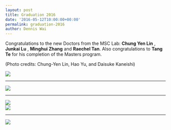 ```yaml
---
layout: post
title: Graduation 2016
date: '2016-05-12T10:00:00+00:00'
permalink: graduation-2016
author: Dennis Wai
---
```


Congratulations to the new Doctors from the MSC Lab: __Chung Yen Lin__ , **Junkai Lu** , **Minghui Zhang** and **Raechel Tan**. Also congratulations to **Tang Te** for his completion of the Masters program.

(Photo credits: Chung-Yen Lin, Hao Yu, and Daisuke Kaneishi) 

<div class="col-md-12">
<a href="{{ site.baseurl }}/assets/images/posts/2016Graduation.jpg" data-lightbox="2016Graduation" data-title="Group photo along with the graduates">
	<img src="{{ site.baseurl }}/assets/images/posts/2016Graduation.jpg" title=" "></a>
<hr>

<div class="col-md-6">
<a href="{{ site.baseurl }}/assets/images/posts/2016Graduation2.jpg" data-lightbox="2016Graduation" data-title="What is Professor Tomizuka doing with his hands?">
  <img src="{{ site.baseurl }}/assets/images/posts/2016Graduation2.jpg" title=" "></a>
<hr>
<a href="{{ site.baseurl }}/assets/images/posts/2016Graduation4.jpg" data-lightbox="2016Graduation" data-title="Congratulations!">
  <img src="{{ site.baseurl }}/assets/images/posts/2016Graduation4.jpg" title=" "></a>
</div>

<div class="col-md-6">
<a href="{{ site.baseurl }}/assets/images/posts/2016Graduation3.jpg" data-lightbox="2016Graduation" data-title="Ta dah!">
  <img src="{{ site.baseurl }}/assets/images/posts/2016Graduation3.jpg" title=" "></a>
<hr>
<a href="{{ site.baseurl }}/assets/images/posts/2016Graduation5.jpg" data-lightbox="2016Graduation" data-title="Graduation party at Professor Tomizuka's house">
  <img src="{{ site.baseurl }}/assets/images/posts/2016Graduation5.jpg" title=" "></a>
</div>

</div>